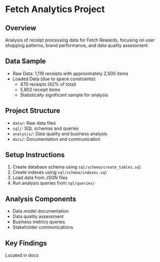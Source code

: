 # Fetch Analytics Project

## Overview
Analysis of receipt processing data for Fetch Rewards, focusing on user shopping patterns, brand performance, and data quality assessment.

## Data Sample
- Raw Data: 1,119 receipts with approximately 2,500 items
- Loaded Data (due to space constraints):
  - 470 receipts (42% of total)
  - 5,802 receipt items
  - Statistically significant sample for analysis

## Project Structure
- `data/`: Raw data files
- `sql/`: SQL schemas and queries
- `analysis/`: Data quality and business analysis
- `docs/`: Documentation and communication

## Setup Instructions
1. Create database schema using `sql/schema/create_tables.sql`
2. Create indexes using `sql/schema/indexes.sql`
3. Load data from JSON files
4. Run analysis queries from `sql/queries/`

## Analysis Components
- Data model documentation
- Data quality assessment
- Business metrics queries
- Stakeholder communications

## Key Findings
Located in docs
